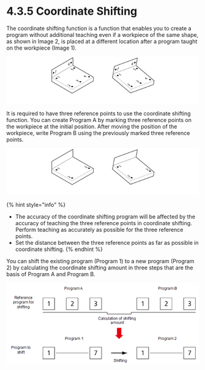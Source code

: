 # 4.3.5 Coordinate Shifting

The coordinate shifting function is a function that enables you to create a program without additional teaching even if a workpiece of the same shape, as shown in Image 2, is placed at a different location after a program taught on the workpiece \(Image 1\).

![Figure 30 Coordinate Shifting](../../.gitbook/assets/image%20%28369%29.png)

It is required to have three reference points to use the coordinate shifting function. You can create Program A by marking three reference points on the workpiece at the initial position. After moving the position of the workpiece, write Program B using the previously marked three reference points.

![Figure 31 Coordinate Shifting Program](../../.gitbook/assets/image%20%28368%29.png)

{% hint style="info" %}
* The accuracy of the coordinate shifting program will be affected by the accuracy of teaching the three reference points in coordinate shifting. Perform teaching as accurately as possible for the three reference points.
* Set the distance between the three reference points as far as possible in coordinate shifting.
{% endhint %}

You can shift the existing program \(Program 1\) to a new program \(Program 2\) by calculating the coordinate shifting amount in three steps that are the basis of Program A and Program B.

![](../../.gitbook/assets/image%20%28315%29.png)



